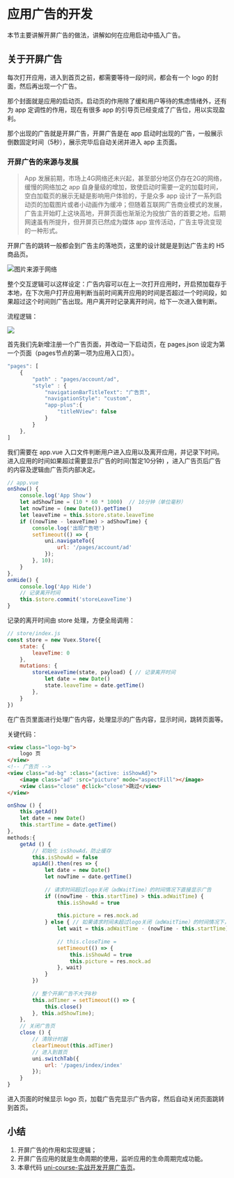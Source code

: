 # 应用广告的开发

本节主要讲解开屏广告的做法，讲解如何在应用启动中插入广告。

## 关于开屏广告

每次打开应用，进入到首页之前，都需要等待一段时间，都会有一个 logo 的封面，然后再出现一个广告。

那个封面就是应用的启动页。启动页的作用除了缓和用户等待的焦虑情绪外，还有为 app 定调性的作用，现在有很多 app 的引导页已经变成了广告位，用以实现盈利。

那个出现的广告就是开屏广告，开屏广告是在 app 启动时出现的广告，一般展示倒数固定时间（5秒），展示完毕后自动关闭并进入 app 主页面。

### 开屏广告的来源与发展

> App 发展前期，市场上4G网络还未兴起，甚至部分地区仍存在2G的网络，缓慢的网络加之 app 自身量级的增加，致使启动时需要一定的加载时间，空白加载页的展示无疑是影响用户体验的，于是众多 app 设计了一系列启动页的加载图片或者小动画作为缓冲；但随着互联网广告商业模式的发展，广告主开始盯上这块高地，开屏页面也渐渐沦为投放广告的首要之地，后期网速虽有所提升，但开屏页已然成为媒体 app 宣传活动，广告主导流变现的一种形式。

开屏广告的跳转一般都会到广告主的落地页，这里的设计就是是到达广告主的 H5 商品页。

![](https://p1-jj.byteimg.com/tos-cn-i-t2oaga2asx/gold-user-assets/2019/12/24/16f3763e755ba805~tplv-t2oaga2asx-image.image "图片来源于网络")

整个交互逻辑可以这样设定：广告内容可以在上一次打开应用时，开启预加载存于本地，在下次用户打开应用判断当前时间离开应用的时间是否超过一个时间段，如果超过这个时间则广告出现。用户离开时记录离开时间，给下一次进入做判断。

流程逻辑：

![](https://p1-jj.byteimg.com/tos-cn-i-t2oaga2asx/gold-user-assets/2019/12/24/16f376423908e329~tplv-t2oaga2asx-image.image)

首先我们先新增注册一个广告页面，并改动一下启动页，在 pages.json 设定为第一个页面（pages节点的第一项为应用入口页）。

```js
"pages": [
	{
	    "path" : "pages/account/ad",
	    "style" : {
			"navigationBarTitleText": "广告页",
			"navigationStyle": "custom",
			"app-plus":{
				"titleNView": false
			}
		}
	},
]
```

我们需要在 app.vue 入口文件判断用户进入应用以及离开应用，并记录下时间。进入应用的时间如果超过需要显示广告的时间(暂定10分钟) ，进入广告页后广告的内容及逻辑由广告页内部决定。

```js
// app.vue
onShow() {
	console.log('App Show')
	let adShowTime = (10 * 60 * 1000)  // 10分钟（单位毫秒）
	let nowTime = (new Date()).getTime()
	let leaveTime = this.$store.state.leaveTime
	if ((nowTime - leaveTime) > adShowTime) {
		console.log('出现广告吧')
		setTimeout(() => {
			uni.navigateTo({
			    url: '/pages/account/ad'
			});
		}, 10);
	}
},
onHide() {
	console.log('App Hide')
	// 记录离开时间
	this.$store.commit('storeLeaveTime')
}
```

记录的离开时间由 store 处理，方便全局调用：

```js
// store/index.js
const store = new Vuex.Store({
	state: {
		leaveTime: 0
	},
	mutations: {
		storeLeaveTime(state, payload) { // 记录离开时间
			let date = new Date()
			state.leaveTime = date.getTime()
		},
	}
})
```

在广告页里面进行处理广告内容，处理显示的广告内容，显示时间，跳转页面等。

关键代码：

```html
<view class="logo-bg">
	logo 页
</view>
<!-- 广告页 -->
<view class="ad-bg" :class="{active: isShowAd}">
	<image class="ad" :src="picture" mode="aspectFill"></image>
	<view class="close" @click="close">跳过</view>
</view>
```

```js
onShow () {
	this.getAd()
	let date = new Date()
	this.startTime = date.getTime()
},
methods:{
	getAd () {
		// 初始化 isShowAd，防止缓存
		this.isShowAd = false
		apiAd().then(res => {
			let date = new Date()
			let nowTime = date.getTime()
			
			// 请求时间超过logo关闭（adWaitTime）的时间情况下直接显示广告
			if ((nowTime - this.startTime) > this.adWaitTime) {
				this.isShowAd = true
				
				this.picture = res.mock.ad
			} else { // 如果请求时间未超过logo关闭（adWaitTime）的时间情况下，等待logo关闭时间再显示广告
				let wait = this.adWaitTime - (nowTime - this.startTime)
				
				// this.closeTime = 
				setTimeout(() => {
					this.isShowAd = true
					this.picture = res.mock.ad
				}, wait)
			}
		})
		
		// 整个开屏广告不大于8秒
		this.adTimer = setTimeout(() => {
			this.close()
		}, this.adShowTime);
	},
	// 关闭广告页
	close () {
		// 清除计时器
		clearTimeout(this.adTimer)
		// 进入到首页
		uni.switchTab({
		    url: '/pages/index/index'
		});
	}
}
```

进入页面的时候显示 logo 页，加载广告完显示广告内容，然后自动关闭页面跳转到首页。

## 小结

1. 开屏广告的作用和实现逻辑；
2. 开屏广告应用的就是生命周期的使用，监听应用的生命周期完成功能。
3. 本章代码 [uni-course-实战开发开屏广告页](https://github.com/front-end-class/uniapp-music-code/blob/master/uni-course-%E5%AE%9E%E6%88%98%E5%BC%80%E5%8F%91%E5%BC%80%E5%B1%8F%E5%B9%BF%E5%91%8A%E9%A1%B5.zip)。

